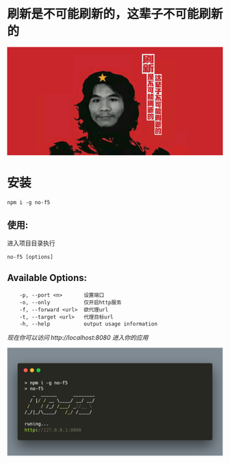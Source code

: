 # 刷新是不可能刷新的，这辈子不可能刷新的

<img src="https://raw.githubusercontent.com/3tnet/no-f5/master/screenshot/public.png">

# 安装
```shell
npm i -g no-f5
```
## 使用:
进入项目目录执行
```shell
no-f5 [options]
```
## Available Options:
```shell
    -p, --port <n>       设置端口
    -o, --only           仅开启http服务
    -f, --forward <url>  欲代理url
    -t, --target <url>   代理目标url
    -h, --help           output usage information
```
*现在你可以访问 http://localhost:8080 进入你的应用*

<img src="https://raw.githubusercontent.com/3tnet/no-f5/master/screenshot/carbon.png">